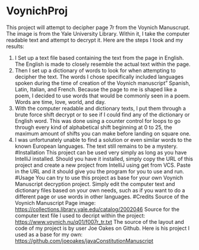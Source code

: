 # VoynichProj
This project will attempt to decipher page 7r from the Voynich Manuscrupt. The image is from the Yale University Library. Within it, I take the computer readable text and attempt to decrypt it. Here are the steps I took and my results:
1.	I Set up a text file based containing the text from the page in English. The English is made to closely resemble the actual text within the page.
2.	Then I set up a dictionary of words to look for when attempting to decipher the text. The words I chose specifically included languages spoken during the time of creation of the Voynich manuscript” Spanish, Latin, Italian, and French. Because the page to me is shaped like a poem, I decided to use words that would be commonly seen in a poem. Words are time, love, world, and day.
3.	With the computer readable and dictionary texts, I put them through a brute force shift decrypt or to see if I could find any of the dictionary or English word. This was done using a
counter control for loops to go through every kind of alphabetical shift beginning at 0 to 25, the maximum amount of shifts you can make before landing on square one.
4.	I was unfortunately unable to find a solution or even similar words to the known European languages. The text still remains to be a mystery.
#Installation This project can be used very simply as long as you have IntelliJ installed. Should you have it installed, simply copy the URL of this project and create a new project from IntelliJ using get from VCS. Paste in the URL and it should give you the program for you to use and run.
#Usage You can try to use this project as base for your own Voynich Manuscript decryption project. Simply edit the computer text and dictionary files based on your own needs, such as if you want to do a different page or use words in other languages.
#Credits Source of the Voynich Manuscript Page image: https://collections.library.yale.edu/catalog/2002046
Source for the computer text file I used to decript within the project: https://www.voynich.nu/q01/f007r_tr.txt
The source of the layout and code of my project is by user Joe Oakes on Github. Here is his project I used as a base for my own: https://github.com/joeoakes/javaConstitutionManuscript

